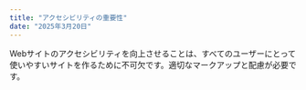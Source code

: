 ```yaml
---
title: "アクセシビリティの重要性"
date: "2025年3月20日"
---
```


Webサイトのアクセシビリティを向上させることは、すべてのユーザーにとって使いやすいサイトを作るために不可欠です。適切なマークアップと配慮が必要です。
